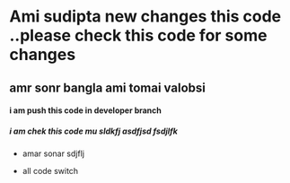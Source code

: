 # Ami sudipta new changes this code ..please check this code for some changes
## amr sonr bangla ami tomai valobsi

#### i am push this code in developer branch

##### i am chek this code mu sldkfj asdfjsd fsdjlfk 
- amar sonar sdjflj

- all code switch

